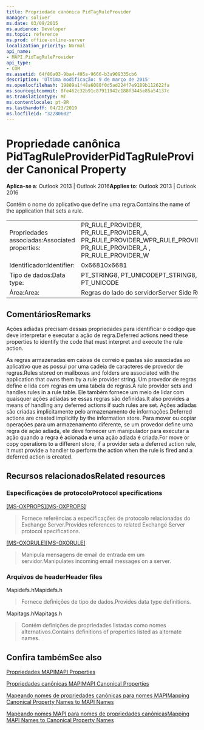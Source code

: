 ```yaml
---
title: Propriedade canônica PidTagRuleProvider
manager: soliver
ms.date: 03/09/2015
ms.audience: Developer
ms.topic: reference
ms.prod: office-online-server
localization_priority: Normal
api_name:
- MAPI.PidTagRuleProvider
api_type:
- COM
ms.assetid: 64f80a03-9ba4-495a-9666-b3a909335cb6
description: 'Última modificação: 9 de março de 2015'
ms.openlocfilehash: 19889a1f48a6088f0d5ad224f7e9189b112622fa
ms.sourcegitcommit: 8fe462c32b91c87911942c188f3445e85a54137c
ms.translationtype: MT
ms.contentlocale: pt-BR
ms.lasthandoff: 04/23/2019
ms.locfileid: "32280602"
---
```

# <a name="pidtagruleprovider-canonical-property"></a><span data-ttu-id="4d832-103">Propriedade canônica PidTagRuleProvider</span><span class="sxs-lookup"><span data-stu-id="4d832-103">PidTagRuleProvider Canonical Property</span></span>

  
  
<span data-ttu-id="4d832-104">**Aplica-se a**: Outlook 2013 | Outlook 2016</span><span class="sxs-lookup"><span data-stu-id="4d832-104">**Applies to**: Outlook 2013 | Outlook 2016</span></span> 
  
<span data-ttu-id="4d832-105">Contém o nome do aplicativo que define uma regra.</span><span class="sxs-lookup"><span data-stu-id="4d832-105">Contains the name of the application that sets a rule.</span></span>
  
|||
|:-----|:-----|
|<span data-ttu-id="4d832-106">Propriedades associadas:</span><span class="sxs-lookup"><span data-stu-id="4d832-106">Associated properties:</span></span>  <br/> |<span data-ttu-id="4d832-107">PR_RULE_PROVIDER, PR_RULE_PROVIDER_A, PR_RULE_PROVIDER_W</span><span class="sxs-lookup"><span data-stu-id="4d832-107">PR_RULE_PROVIDER, PR_RULE_PROVIDER_A , PR_RULE_PROVIDER_W</span></span>  <br/> |
|<span data-ttu-id="4d832-108">Identificador:</span><span class="sxs-lookup"><span data-stu-id="4d832-108">Identifier:</span></span>  <br/> |<span data-ttu-id="4d832-109">0x6681</span><span class="sxs-lookup"><span data-stu-id="4d832-109">0x6681</span></span>  <br/> |
|<span data-ttu-id="4d832-110">Tipo de dados:</span><span class="sxs-lookup"><span data-stu-id="4d832-110">Data type:</span></span>  <br/> |<span data-ttu-id="4d832-111">PT_STRING8, PT_UNICODE</span><span class="sxs-lookup"><span data-stu-id="4d832-111">PT_STRING8, PT_UNICODE</span></span>  <br/> |
|<span data-ttu-id="4d832-112">Área:</span><span class="sxs-lookup"><span data-stu-id="4d832-112">Area:</span></span>  <br/> |<span data-ttu-id="4d832-113">Regras do lado do servidor</span><span class="sxs-lookup"><span data-stu-id="4d832-113">Server Side Rules</span></span>  <br/> |
   
## <a name="remarks"></a><span data-ttu-id="4d832-114">Comentários</span><span class="sxs-lookup"><span data-stu-id="4d832-114">Remarks</span></span>

<span data-ttu-id="4d832-115">Ações adiadas precisam dessas propriedades para identificar o código que deve interpretar e executar a ação de regra.</span><span class="sxs-lookup"><span data-stu-id="4d832-115">Deferred actions need these properties to identify the code that must interpret and execute the rule action.</span></span>
  
<span data-ttu-id="4d832-116">As regras armazenadas em caixas de correio e pastas são associadas ao aplicativo que as possui por uma cadeia de caracteres de provedor de regras.</span><span class="sxs-lookup"><span data-stu-id="4d832-116">Rules stored on mailboxes and folders are associated with the application that owns them by a rule provider string.</span></span> <span data-ttu-id="4d832-117">Um provedor de regras define e lida com regras em uma tabela de regras.</span><span class="sxs-lookup"><span data-stu-id="4d832-117">A rule provider sets and handles rules in a rule table.</span></span> <span data-ttu-id="4d832-118">Ele também fornece um meio de lidar com quaisquer ações adiadas se essas regras são definidas.</span><span class="sxs-lookup"><span data-stu-id="4d832-118">It also provides a means of handling any deferred actions if such rules are set.</span></span> <span data-ttu-id="4d832-119">Ações adiadas são criadas implicitamente pelo armazenamento de informações.</span><span class="sxs-lookup"><span data-stu-id="4d832-119">Deferred actions are created implicitly by the information store.</span></span> <span data-ttu-id="4d832-120">Para mover ou copiar operações para um armazenamento diferente, se um provedor define uma regra de ação adiada, ele deve fornecer um manipulador para executar a ação quando a regra é acionada e uma ação adiada é criada.</span><span class="sxs-lookup"><span data-stu-id="4d832-120">For move or copy operations to a different store, if a provider sets a deferred action rule, it must provide a handler to perform the action when the rule is fired and a deferred action is created.</span></span>
  
## <a name="related-resources"></a><span data-ttu-id="4d832-121">Recursos relacionados</span><span class="sxs-lookup"><span data-stu-id="4d832-121">Related resources</span></span>

### <a name="protocol-specifications"></a><span data-ttu-id="4d832-122">Especificações de protocolo</span><span class="sxs-lookup"><span data-stu-id="4d832-122">Protocol specifications</span></span>

<span data-ttu-id="4d832-123">[[MS-OXPROPS]](https://msdn.microsoft.com/library/f6ab1613-aefe-447d-a49c-18217230b148%28Office.15%29.aspx)</span><span class="sxs-lookup"><span data-stu-id="4d832-123">[[MS-OXPROPS]](https://msdn.microsoft.com/library/f6ab1613-aefe-447d-a49c-18217230b148%28Office.15%29.aspx)</span></span>
  
> <span data-ttu-id="4d832-124">Fornece referências a especificações de protocolo relacionadas do Exchange Server.</span><span class="sxs-lookup"><span data-stu-id="4d832-124">Provides references to related Exchange Server protocol specifications.</span></span>
    
<span data-ttu-id="4d832-125">[[MS-OXORULE]](https://msdn.microsoft.com/library/70ac9436-501e-43e2-9163-20d2b546b886%28Office.15%29.aspx)</span><span class="sxs-lookup"><span data-stu-id="4d832-125">[[MS-OXORULE]](https://msdn.microsoft.com/library/70ac9436-501e-43e2-9163-20d2b546b886%28Office.15%29.aspx)</span></span>
  
> <span data-ttu-id="4d832-126">Manipula mensagens de email de entrada em um servidor.</span><span class="sxs-lookup"><span data-stu-id="4d832-126">Manipulates incoming email messages on a server.</span></span>
    
### <a name="header-files"></a><span data-ttu-id="4d832-127">Arquivos de header</span><span class="sxs-lookup"><span data-stu-id="4d832-127">Header files</span></span>

<span data-ttu-id="4d832-128">Mapidefs.h</span><span class="sxs-lookup"><span data-stu-id="4d832-128">Mapidefs.h</span></span>
  
> <span data-ttu-id="4d832-129">Fornece definições de tipo de dados.</span><span class="sxs-lookup"><span data-stu-id="4d832-129">Provides data type definitions.</span></span>
    
<span data-ttu-id="4d832-130">Mapitags.h</span><span class="sxs-lookup"><span data-stu-id="4d832-130">Mapitags.h</span></span>
  
> <span data-ttu-id="4d832-131">Contém definições de propriedades listadas como nomes alternativos.</span><span class="sxs-lookup"><span data-stu-id="4d832-131">Contains definitions of properties listed as alternate names.</span></span>
    
## <a name="see-also"></a><span data-ttu-id="4d832-132">Confira também</span><span class="sxs-lookup"><span data-stu-id="4d832-132">See also</span></span>



[<span data-ttu-id="4d832-133">Propriedades MAPI</span><span class="sxs-lookup"><span data-stu-id="4d832-133">MAPI Properties</span></span>](mapi-properties.md)
  
[<span data-ttu-id="4d832-134">Propriedades canônicas MAPI</span><span class="sxs-lookup"><span data-stu-id="4d832-134">MAPI Canonical Properties</span></span>](mapi-canonical-properties.md)
  
[<span data-ttu-id="4d832-135">Mapeando nomes de propriedades canônicas para nomes MAPI</span><span class="sxs-lookup"><span data-stu-id="4d832-135">Mapping Canonical Property Names to MAPI Names</span></span>](mapping-canonical-property-names-to-mapi-names.md)
  
[<span data-ttu-id="4d832-136">Mapeando nomes MAPI para nomes de propriedades canônicas</span><span class="sxs-lookup"><span data-stu-id="4d832-136">Mapping MAPI Names to Canonical Property Names</span></span>](mapping-mapi-names-to-canonical-property-names.md)

